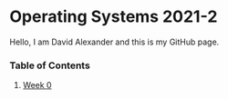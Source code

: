 # Operating Systems 2021-2
Hello, I am David Alexander and this is my GitHub page.

### Table of Contents
1. [Week 0](w00.md)
